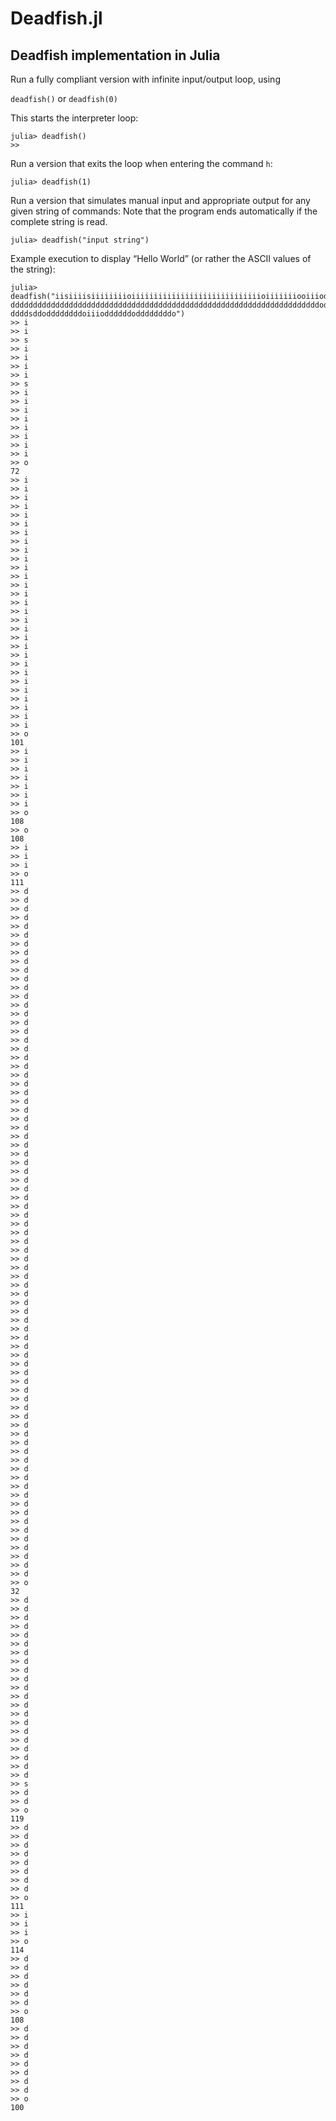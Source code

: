 # Deadfish.jl

## Deadfish implementation in Julia

Run a fully compliant version with infinite input/output loop, using

`deadfish()` or `deadfish(0)`

This starts the interpreter loop:

```
julia> deadfish()
>>
```

Run a version that exits the loop when entering the command `h`:

`julia> deadfish(1)`

Run a version that simulates manual input and appropriate output for any given string of commands:
Note that the program ends automatically if the complete string is read.

`julia> deadfish("input string")`

Example execution to display “Hello World” (or rather the ASCII values of the string):

```
julia> deadfish("iisiiiisiiiiiiiioiiiiiiiiiiiiiiiiiiiiiiiiiiiiioiiiiiiiooiiiodddddddddd
dddddddddddddddddddddddddddddddddddddddddddddddddddddddddddddddddddddoddddddddddddddddd
ddddsddoddddddddoiiioddddddoddddddddo")
>> i
>> i
>> s
>> i
>> i
>> i
>> i
>> s
>> i
>> i
>> i
>> i
>> i
>> i
>> i
>> i
>> o
72
>> i
>> i
>> i
>> i
>> i
>> i
>> i
>> i
>> i
>> i
>> i
>> i
>> i
>> i
>> i
>> i
>> i
>> i
>> i
>> i
>> i
>> i
>> i
>> i
>> i
>> i
>> i
>> i
>> i
>> o
101
>> i
>> i
>> i
>> i
>> i
>> i
>> i
>> o
108
>> o
108
>> i
>> i
>> i
>> o
111
>> d
>> d
>> d
>> d
>> d
>> d
>> d
>> d
>> d
>> d
>> d
>> d
>> d
>> d
>> d
>> d
>> d
>> d
>> d
>> d
>> d
>> d
>> d
>> d
>> d
>> d
>> d
>> d
>> d
>> d
>> d
>> d
>> d
>> d
>> d
>> d
>> d
>> d
>> d
>> d
>> d
>> d
>> d
>> d
>> d
>> d
>> d
>> d
>> d
>> d
>> d
>> d
>> d
>> d
>> d
>> d
>> d
>> d
>> d
>> d
>> d
>> d
>> d
>> d
>> d
>> d
>> d
>> d
>> d
>> d
>> d
>> d
>> d
>> d
>> d
>> d
>> d
>> d
>> d
>> o
32
>> d
>> d
>> d
>> d
>> d
>> d
>> d
>> d
>> d
>> d
>> d
>> d
>> d
>> d
>> d
>> d
>> d
>> d
>> d
>> d
>> d
>> s
>> d
>> d
>> o
119
>> d
>> d
>> d
>> d
>> d
>> d
>> d
>> d
>> o
111
>> i
>> i
>> i
>> o
114
>> d
>> d
>> d
>> d
>> d
>> d
>> o
108
>> d
>> d
>> d
>> d
>> d
>> d
>> d
>> d
>> o
100
```

